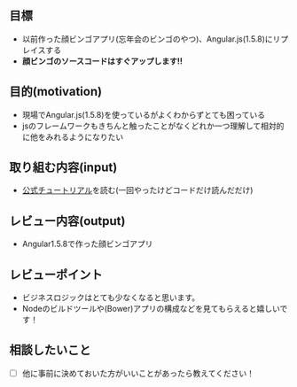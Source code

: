 ## 目標

* 以前作った顔ビンゴアプリ(忘年会のビンゴのやつ)、Angular.js(1.5.8)にリプレイスする
* **顔ビンゴのソースコードはすぐアップします!!**

## 目的(motivation)

* 現場でAngular.js(1.5.8)を使っているがよくわからずとても困っている
* jsのフレームワークもきちんと触ったことがなくどれか一つ理解して相対的に他をみれるようになりたい

## 取り組む内容(input)

* [公式チュートリアル](https://code.angularjs.org/1.5.8/docs/tutorial)を読む(一回やったけどコードだけ読んだだけ)

## レビュー内容(output)

* Angular1.5.8で作った顔ビンゴアプリ

## レビューポイント

* ビジネスロジックはとても少なくなると思います。
* Nodeのビルドツールや(Bower)アプリの構成などを見てもらえると嬉しいです！

## 相談したいこと

- [ ] 他に事前に決めておいた方がいいことがあったら教えてください！
